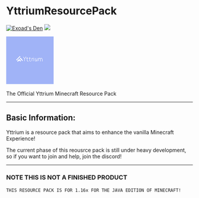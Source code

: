 # YttriumResourcePack
[![Exoad's Den](https://img.shields.io/discord/792194075599568926?style=for-the-badge)](https://discord.gg/akrWKWeN)
![](https://img.shields.io/badge/Yttrium-MINECRAFT-lightgrey)

![Yttrium](pack.png)

The Official Yttrium Minecraft Resource Pack

____

## Basic Information:

Yttrium is a resource pack that aims to enhance the vanilla Minecraft Experience!

The current phase of this reousrce pack is still under heavy development, so if you want to join and help, join the discord!

____

### NOTE THIS IS NOT A FINISHED PRODUCT

    THIS RESOURCE PACK IS FOR 1.16x FOR THE JAVA EDITION OF MINECRAFT!
